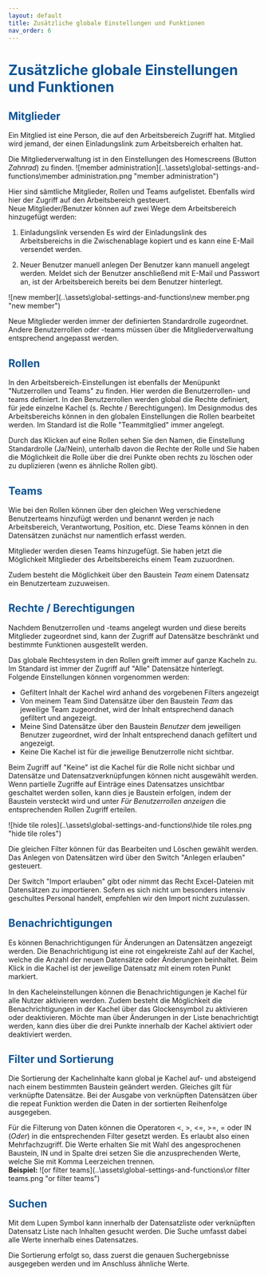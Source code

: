 ```yaml
---
layout: default
title: Zusätzliche globale Einstellungen und Funktionen
nav_order: 6
---
```


# <span style="color:#0b5394">**Zusätzliche globale Einstellungen und Funktionen**</span>

## <span style="color:#0b5394">Mitglieder</span>

Ein Mitglied ist eine Person, die auf den Arbeitsbereich Zugriff hat.
Mitglied wird jemand, der einen Einladungslink zum Arbeitsbereich erhalten hat.

Die Mitgliederverwaltung ist in den Einstellungen des Homescreens (Button *Zahnrad*) zu finden.
![member administration](..\assets\global-settings-and-functions\member administration.png "member administration")

Hier sind sämtliche Mitglieder, Rollen und Teams aufgelistet. Ebenfalls wird hier der Zugriff
auf den Arbeitsbereich gesteuert.  
Neue Mitglieder/Benutzer können auf zwei Wege dem Arbeitsbereich hinzugefügt werden:

1. Einladungslink versenden
    Es wird der Einladungslink des Arbeitsbereichs in die Zwischenablage kopiert und es kann
    eine E-Mail versendet werden.

2. Neuer Benutzer manuell anlegen
    Der Benutzer kann manuell angelegt werden. Meldet sich der Benutzer anschließend mit E-Mail
    und Passwort an, ist der Arbeitsbereich bereits bei dem Benutzer hinterlegt.

![new member](..\assets\global-settings-and-functions\new member.png "new member")

Neue Mitglieder werden immer der definierten Standardrolle zugeordnet. Andere Benutzerrollen
oder -teams müssen über die Mitgliederverwaltung entsprechend angepasst werden.

## <span style="color:#0b5394">Rollen</span>

In den Arbeitsbereich-Einstellungen ist ebenfalls der Menüpunkt "Nutzerrollen und Teams" zu
finden. Hier werden die Benutzerrollen- und teams definiert. In den Benutzerrollen werden
global die Rechte definiert, für jede einzelne Kachel (s. Rechte / Berechtigungen). Im Designmodus
des Arbeitsbereichs können  in den globalen Einstellungen die Rollen bearbeitet werden. Im Standard
ist die Rolle "Teammitglied" immer angelegt.

Durch das Klicken auf eine Rollen sehen Sie den Namen, die Einstellung Standardrolle (Ja/Nein),
unterhalb davon die Rechte der Rolle und Sie haben die Möglichkeit die Rolle über die drei Punkte
oben rechts zu löschen oder zu duplizieren (wenn es ähnliche Rollen gibt).

## <span style="color:#0b5394">Teams</span>

Wie bei den Rollen können über den gleichen Weg verschiedene Benutzerteams hinzufügt werden und benannt
werden je nach Arbeitsbereich, Verantwortung, Position, etc. Diese Teams können in den Datensätzen
zunächst nur namentlich erfasst werden.

Mitglieder werden diesen Teams hinzugefügt. Sie haben jetzt die Möglichkeit Mitglieder des Arbeitsbereichs
einem Team zuzuordnen.

Zudem besteht die Möglichkeit über den Baustein *Team* einem Datensatz ein Benutzerteam zuzuweisen.

## <span style="color:#0b5394">Rechte / Berechtigungen</span>

Nachdem Benutzerrollen und -teams angelegt wurden und diese bereits Mitglieder zugeordnet sind, kann
der Zugriff auf Datensätze beschränkt und bestimmte Funktionen ausgestellt werden.

Das globale Rechtesystem in den Rollen greift immer auf ganze Kacheln zu. Im Standard ist immer der
Zugriff auf "Alle" Datensätze hinterlegt.  
Folgende Einstellungen können vorgenommen werden:
- Gefiltert
    Inhalt der Kachel wird anhand des vorgebenen Filters angezeigt
- Von meinem Team
    Sind Datensätze über den Baustein *Team* das jeweilige Team zugeordnet, wird der Inhalt entsprechend
    danach gefiltert und angezeigt.
- Meine
    Sind Datensätze über den Baustein *Benutzer* dem jeweiligen Benutzer zugeordnet, wird der Inhalt
    entsprechend danach gefiltert und angezeigt.
- Keine
    Die Kachel ist für die jeweilige Benutzerrolle nicht sichtbar.


Beim Zugriff auf "Keine" ist die Kachel für die Rolle nicht sichbar und
Datensätze und Datensatzverknüpfungen können nicht ausgewählt werden. Wenn partielle Zugriffe auf
Einträge eines Datensatzes unsichtbar geschaltet werden sollen, kann dies je Baustein erfolgen,
indem der Baustein versteckt wird und unter *Für Benutzerrollen anzeigen* die entsprechenden Rollen
Zugriff erteilen.

![hide tile roles](..\assets\global-settings-and-functions\hide tile roles.png "hide tile roles")

Die gleichen Filter können für das Bearbeiten und Löschen gewählt werden. Das Anlegen von Datensätzen
wird über den Switch "Anlegen erlauben" gesteuert.

Der Switch "Import erlauben" gibt oder nimmt das Recht Excel-Dateien mit Datensätzen zu importieren.
Sofern es sich nicht um besonders intensiv geschultes Personal handelt, empfehlen wir den Import nicht
zuzulassen.

## <span style="color:#0b5394">Benachrichtigungen</span>

Es können Benachrichtigungen für Änderungen an Datensätzen angezeigt werden. Die Benachrichtigung ist
eine rot eingekreiste Zahl auf der Kachel, welche die Anzahl der neuen Datensätze oder Änderungen
beinhaltet. Beim Klick in die Kachel ist der jeweilige Datensatz mit einem roten Punkt markiert.

In den Kacheleinstellungen können die Benachrichtigungen je Kachel für alle Nutzer aktivieren werden.
Zudem besteht die Möglichkeit die Benachrichtigungen in der Kachel über das Glockensymbol zu aktivieren
oder deaktivieren. Möchte man über Änderungen in der Liste benachrichtigt werden, kann dies über die
drei Punkte innerhalb der Kachel aktiviert oder deaktiviert werden.

## <span style="color:#0b5394">Filter und Sortierung</span>

Die Sortierung der Kachelinhalte kann global je Kachel auf- und absteigend nach einem bestimmten
Baustein geändert werden. Gleiches gilt für verknüpfte Datensätze. Bei der Ausgabe von verknüpften
Datensätzen über die repeat Funktion werden die Daten in der sortierten Reihenfolge ausgegeben.

Für die Filterung von Daten können die Operatoren <, >, <=, >=, = oder IN (*Oder*) in die
entsprechenden Filter gesetzt werden. Es erlaubt also einen Mehrfachzugriff. Die Werte erhalten Sie
mit Wahl des angesprochenen Baustein, IN und in Spalte drei setzen Sie die anzusprechenden Werte,
welche Sie mit Komma Leerzeichen trennen.  
**Beispiel:**
![or filter teams](..\assets\global-settings-and-functions\or filter teams.png "or filter teams")

## <span style="color:#0b5394">Suchen</span>

Mit dem Lupen Symbol kann innerhalb der Datensatzliste oder verknüpften Datensatz Liste
nach Inhalten gesucht werden. Die Suche umfasst dabei alle Werte innerhalb eines
Datensatzes.

Die Sortierung erfolgt so, dass zuerst die genauen Suchergebnisse ausgegeben werden und im Anschluss
ähnliche Werte.